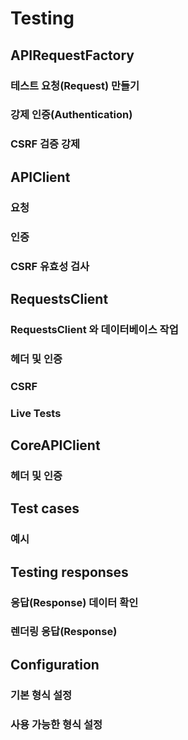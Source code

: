 # Testing

## APIRequestFactory

### 테스트 요청(Request) 만들기
### 강제 인증(Authentication)
### CSRF 검증 강제

## APIClient

### 요청
### 인증
### CSRF 유효성 검사

## RequestsClient

### RequestsClient 와 데이터베이스 작업
### 헤더 및 인증
### CSRF
### Live Tests

## CoreAPIClient

### 헤더 및 인증

## Test cases

### 예시

## Testing responses

### 응답(Response) 데이터 확인
### 렌더링 응답(Response)

## Configuration

### 기본 형식 설정
### 사용 가능한 형식 설정
